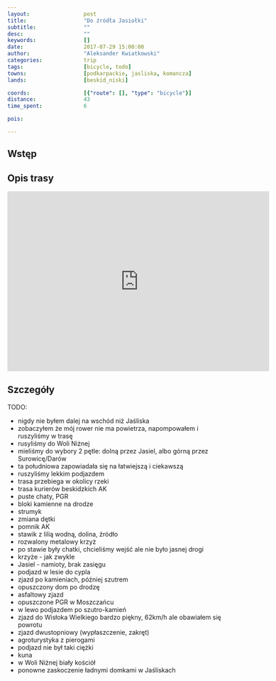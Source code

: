 ```yaml
---
layout:                 post
title:                  "Do źródła Jasiołki"
subtitle:               ""
desc:                   ""
keywords:               []
date:                   2017-07-29 15:00:00
author:                 "Aleksander Kwiatkowski"
categories:             trip
tags:                   [bicycle, todo]
towns:                  [podkarpackie, jasliska, komancza]
lands:                  [beskid_niski]

coords:                 [{"route": [], "type": "bicycle"}]
distance:               43
time_spent:             6

pois:

---
```



Wstęp
-----

Opis trasy
----------

<iframe height='405' width='590' frameborder='0' allowtransparency='true' scrolling='no' src='https://www.strava.com/activities/1107123694/embed/241f8a27ec7bfe081a024ef67eba2b0c7d57b40c'></iframe>

Szczegóły
---------

TODO:

* nigdy nie byłem dalej na wschód niż Jaśliska
* zobaczyłem że mój rower nie ma powietrza, napompowałem i ruszyliśmy w trasę
* rusyliśmy do Woli Niżnej
* mieliśmy do wybory 2 pętle: dolną przez Jasiel, albo górną przez Surowicę/Darów
* ta południowa zapowiadała się na łatwiejszą i ciekawszą
* ruszyliśmy lekkim podjazdem
* trasa przebiega w okolicy rzeki
* trasa kurierów beskidzkich AK
* puste chaty, PGR
* bloki kamienne na drodze
* strumyk
* zmiana dętki
* pomnik AK
* stawik z lilią wodną, dolina, źródło
* rozwalony metalowy krzyż
* po stawie były chatki, chcieliśmy wejść ale nie było jasnej drogi
* krzyże - jak zwykle
* Jasiel - namioty, brak zasięgu
* podjazd w lesie do cypla
* zjazd po kamieniach, później szutrem
* opuszczony dom po drodzę
* asfaltowy zjazd
* opuszczone PGR w Moszczańcu
* w lewo podjazdem po szutro-kamień
* zjazd do Wisłoka Wielkiego bardzo piękny, 62km/h ale obawiałem się powrotu
* zjazd dwustopniowy (wypłaszczenie, zakręt)
* agroturystyka z pierogami
* podjazd nie był taki ciężki
* kuna
* w Woli Niżnej biały kościół
* ponowne zaskoczenie ładnymi domkami w Jaśliskach
